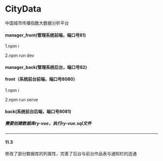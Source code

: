 # CityData
中国城市传播指数大数据分析平台

#### manager_front(管理系统前端，端口号81)

1.npm i

2.npm run dev

#### manager_back(管理系统后台，端口号82)



#### front（系统前台前端，端口号8080）

1.npm i

2.npm run serve

#### back(系统前台后端，端口号8081)



##### 需要创建数据库ry-vue，执行ry-vue.sql文件

***

#### 11.3

修改了部分数据库的列属性，完善了后台与前台作品表与通知栏的连通
